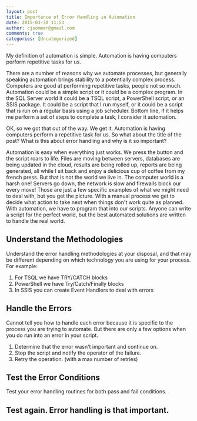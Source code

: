 ```yaml
---
layout: post
title: Importance of Error Handling in Automation
date: 2015-03-30 11:53
author: cjsommer@gmail.com
comments: true
categories: [Uncategorized]
---
```

My definition of automation is simple. Automation is having computers perform repetitive tasks for us.

There are a number of reasons why we automate processes, but generally speaking automation brings stability to a potentially complex process. Computers are good at performing repetitive tasks, people not so much. Automation could be a simple script or it could be a complex program. In the SQL Server world it could be a TSQL script, a PowerShell script, or an SSIS package. It could be a script that I run myself, or it could be a script that is run on a regular basis using a job scheduler. Bottom line, if it helps me perform a set of steps to complete a task, I consider it automation.

OK, so we got that out of the way. We get it. Automation is having computers perform a repetitive task for us. So what about the title of the post? What is this about error handling and why is it so important?

Automation is easy when everything just works. We press the button and the script roars to life. Files are moving between servers, databases are being updated in the cloud, results are being rolled up, reports are being generated, all while I sit back and enjoy a delicious cup of coffee from my french press. But that is not the world we live in. The computer world is a harsh one! Servers go down, the network is slow and firewalls block our every move! Those are just a few specific examples of what we might need to deal with, but you get the picture. With a manual process we get to decide what action to take next when things don't work quite as planned. With automation, we have to program that into our scripts. Anyone can write a script for the perfect world, but the best automated solutions are written to handle the real world.
<h2>Understand the Methodologies</h2>
Understand the error handling methodologies at your disposal, and that may be different depending on which technology you are using for your process. For example:
<ol>
	<li>For TSQL we have TRY/CATCH blocks</li>
	<li>PowerShell we have Try/Catch/Finally blocks</li>
	<li>In SSIS you can create Event Handlers to deal with errors</li>
</ol>
<h2>Handle the Errors</h2>
Cannot tell you how to handle each error because it is specific to the process you are trying to automate. But there are only a few options when you do run into an error in your script.
<ol>
	<li>Determine that the error wasn't important and continue on.</li>
	<li>Stop the script and notify the operator of the failure.</li>
	<li>Retry the operation. (with a max number of retries)</li>
</ol>
<h2>Test the Error Conditions</h2>
Test your error handling routines for both pass and fail conditions.
<h2>Test again. Error handling is that important.</h2>
